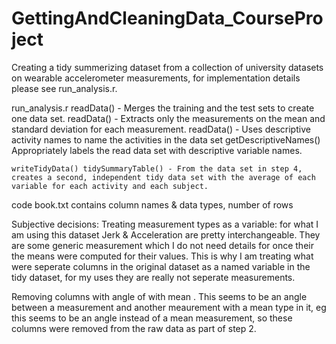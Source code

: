GettingAndCleaningData_CourseProject
====================================

Creating a tidy summerizing dataset from a collection of university datasets on wearable accelerometer measurements, for implementation details please see run_analysis.r.

run_analysis.r
    readData() - Merges the training and the test sets to create one data set.
    readData() - Extracts only the measurements on the mean and standard deviation for each measurement. 
    readData() - Uses descriptive activity names to name the activities in the data set
    getDescriptiveNames() Appropriately labels the read data set with descriptive variable names. 

    writeTidyData() tidySummaryTable() - From the data set in step 4, creates a second, independent tidy data set with the average of each variable for each activity and each subject.

code book.txt 
   contains column names & data types, number of rows

Subjective decisions:
  Treating measurement types as a variable:  for what I am using this dataset Jerk & Acceleration are pretty interchangeable.  They are some generic measurement which I do not need details for once their the means were computed for their values.  This is why I am treating what were seperate columns in the original dataset as a named variable in the tidy dataset, for my uses they are really not seperate measurements.

  Removing columns with angle of <something> with mean <something>.  This seems to be an angle between a measurement and another meaurement with a mean type in it, eg this seems to be an angle instead of a mean measurement, so these columns were removed from the raw data as part of step 2.


